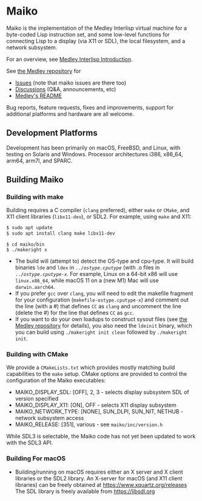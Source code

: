 # Maiko

Maiko is the implementation of the Medley Interlisp virtual machine for a
byte-coded Lisp instruction set, and some low-level functions for
connecting Lisp to a display (via X11 or SDL), the local filesystem,
and a network subsystem.

For an overview, see [Medley Interlisp Introduction](https://interlisp.org/medley/using/docs/medley/).

See [the Medley repository](https://github.com/Interlisp/medley) for
* [Issues](https://github.com/Interlisp/medley/issues) (note that maiko issues are there too)
* [Discussions](https://github.com/Interlisp/medley/discussions) (Q&A, announcements, etc)
* [Medley's README](https://github.com/Interlisp/medley/blob/master/README.md)

Bug reports, feature requests, fixes and improvements, support for additional platforms and hardware are all welcome.

## Development Platforms

Development has been primarily on macOS, FreeBSD, and Linux, with testing on Solaris and Windows.
Processor architectures i386, x86\_64, arm64, arm7l, and SPARC.


## Building Maiko

### Building with make
Building requires a C compiler (`clang` preferred), either `make` or `CMake`, and X11 client libraries (`libx11-dev`), or SDL2. For example, using `make` and X11:

``` sh
$ sudo apt update
$ sudo apt install clang make libx11-dev
```

```
$ cd maiko/bin
$ ./makeright x
```

* The build will (attempt to) detect the OS-type and cpu-type. It will build binaries `lde` and `ldex` in `../`_`ostype.cputype`_ (with .o files in `../`_`ostype.cputype-x`_. For example, Linux on a 64-bit x86 will use `linux.x86_64`, while macOS 11 on a (new M1) Mac will use `darwin.aarch64`.
* If you prefer `gcc` over `clang`, you will need to edit the makefile fragment for your configuration (`makefile-ostype.cputype-x`) and comment out the line (with a #) that defines `CC` as `clang` and uncomment the line (delete the #) for the line that defines `CC` as `gcc`.
* If you want to do your own loadups to construct sysout files (see [the Medley repository](https://github.com/Interlisp/medley) for details), you also need the `ldeinit` binary, which you can build using `./makeright init clean` followed by `./makeright init`.

### Building with CMake
We provide a `CMakeLists.txt` which provides mostly matching build capabilities to the `make` setup.
CMake options are provided to control the configuration of the Maiko executables:
* MAIKO\_DISPLAY\_SDL: [OFF], 2, 3 - selects display subsystem SDL of version specified
* MAIKO\_DISPLAY\_X11: [ON], OFF - selects X11 display subsystem
* MAIKO\_NETWORK\_TYPE: [NONE], SUN\_DLPI, SUN\_NIT, NETHUB - network subsystem access
* MAIKO_RELEASE: [351], various - see `maiko/inc/version.h`

While SDL3 is selectable, the Maiko code has not yet been updated to work with the SDL3 API.

### Building For macOS

* Building/running on macOS requires either an X server and X client libraries or the SDL2 library.
An X-server for macOS (and X11 client libraries) can be freely obtained at https://www.xquartz.org/releases
The SDL library is freely available from https://libsdl.org
